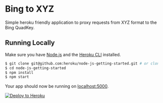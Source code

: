 # Bing to XYZ

Simple heroku friendly application to proxy requests from XYZ format to the Bing QuadKey.

## Running Locally

Make sure you have [Node.js](http://nodejs.org/) and the [Heroku CLI](https://cli.heroku.com/) installed.

```sh
$ git clone git@github.com:heroku/node-js-getting-started.git # or clone your own fork
$ cd node-js-getting-started
$ npm install
$ npm start
```

Your app should now be running on [localhost:5000](http://localhost:5000/).

[![Deploy to Heroku](https://www.herokucdn.com/deploy/button.png)](https://heroku.com/deploy)
